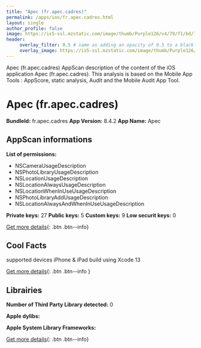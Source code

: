 ```yaml
---
title: "Apec (fr.apec.cadres)"
permalink: /apps/ios/fr.apec.cadres.html
layout: single
author_profile: false
image: https://is5-ssl.mzstatic.com/image/thumb/Purple126/v4/79/f1/bd/79f1bd77-595a-274e-626d-286f76b1d629/AppIcon-0-0-1x_U007emarketing-0-0-0-10-0-0-sRGB-0-0-0-GLES2_U002c0-512MB-85-220-0-0.png/512x512bb.jpg
header: 
     overlay_filter: 0.5 # same as adding an opacity of 0.5 to a black background
     overlay_image: https://is5-ssl.mzstatic.com/image/thumb/Purple126/v4/79/f1/bd/79f1bd77-595a-274e-626d-286f76b1d629/AppIcon-0-0-1x_U007emarketing-0-0-0-10-0-0-sRGB-0-0-0-GLES2_U002c0-512MB-85-220-0-0.png/512x512bb.jpg
---
```

Apec (fr.apec.cadres) AppScan description of the content of the iOS application Apec (fr.apec.cadres). This analysis is based on the Mobile App Tools : AppScore, static analysis, Audit and the Mobile Audit App Tool.

# Apec (fr.apec.cadres)

**BundleId:** fr.apec.cadres
**App Version:** 8.4.2
**App Name:** Apec


## AppScan informations 

**List of permissions:** 
- NSCameraUsageDescription
- NSPhotoLibraryUsageDescription
- NSLocationUsageDescription
- NSLocationAlwaysUsageDescription
- NSLocationWhenInUseUsageDescription
- NSPhotoLibraryAddUsageDescription
- NSLocationAlwaysAndWhenInUseUsageDescription
  
  
**Private keys:** 27
**Public keys:** 5
**Custom keys:** 9
**Low securit keys:** 0
  
[Get more details](/pricing.html){: .btn .btn--info}

## Cool Facts

supported devices iPhone & iPad
build using Xcode 13
  
[Get more details](/pricing.html){: .btn .btn--info }

## Librairies 
**Number of Third Party Library detected:** 0


**Apple dylibs:**


**Apple System Library Frameworks:**


  
[Get more details](/pricing.html){: .btn .btn--info}


